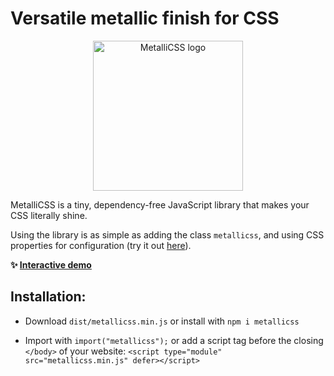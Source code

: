 # Versatile metallic finish for CSS

<p align="center">
  <img src="https://metallicss.com/some.png?v=3" alt="MetalliCSS logo" width="240" />
</p>

MetalliCSS is a tiny, dependency-free JavaScript library that makes your CSS literally shine.

Using the library is as simple as adding the class `metallicss`, and using CSS properties for configuration (try it out [here](https://www.metallicss.com)).

**✨ [Interactive demo](https://www.metallicss.com)**

## Installation:

- Download `dist/metallicss.min.js` or install with `npm i metallicss`

- Import with `import("metallicss");` or add a script tag before the closing `</body>` of your website: `<script type="module" src="metallicss.min.js" defer></script>`
